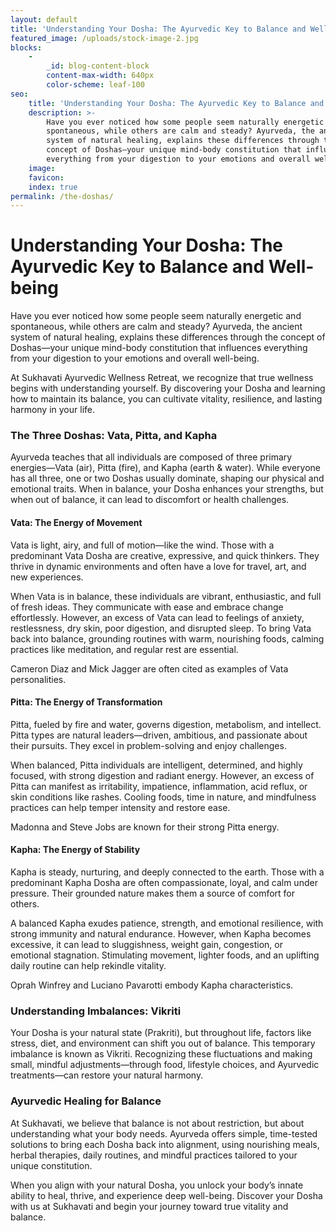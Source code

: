 ```yaml
---
layout: default
title: 'Understanding Your Dosha: The Ayurvedic Key to Balance and Well-being'
featured_image: /uploads/stock-image-2.jpg
blocks:
    -
        _id: blog-content-block
        content-max-width: 640px
        color-scheme: leaf-100
seo:
    title: 'Understanding Your Dosha: The Ayurvedic Key to Balance and Well-being'
    description: >-
        Have you ever noticed how some people seem naturally energetic and
        spontaneous, while others are calm and steady? Ayurveda, the ancient
        system of natural healing, explains these differences through the
        concept of Doshas—your unique mind-body constitution that influences
        everything from your digestion to your emotions and overall well-being.
    image:
    favicon:
    index: true
permalink: /the-doshas/
---
```

# Understanding Your Dosha: The Ayurvedic Key to Balance and Well-being

Have you ever noticed how some people seem naturally energetic and spontaneous, while others are calm and steady? Ayurveda, the ancient system of natural healing, explains these differences through the concept of Doshas—your unique mind-body constitution that influences everything from your digestion to your emotions and overall well-being.

At Sukhavati Ayurvedic Wellness Retreat, we recognize that true wellness begins with understanding yourself. By discovering your Dosha and learning how to maintain its balance, you can cultivate vitality, resilience, and lasting harmony in your life.

### The Three Doshas: Vata, Pitta, and Kapha

Ayurveda teaches that all individuals are composed of three primary energies—Vata (air), Pitta (fire), and Kapha (earth & water). While everyone has all three, one or two Doshas usually dominate, shaping our physical and emotional traits. When in balance, your Dosha enhances your strengths, but when out of balance, it can lead to discomfort or health challenges.

#### **Vata: The Energy of Movement**

Vata is light, airy, and full of motion—like the wind. Those with a predominant Vata Dosha are creative, expressive, and quick thinkers. They thrive in dynamic environments and often have a love for travel, art, and new experiences.

When Vata is in balance, these individuals are vibrant, enthusiastic, and full of fresh ideas. They communicate with ease and embrace change effortlessly. However, an excess of Vata can lead to feelings of anxiety, restlessness, dry skin, poor digestion, and disrupted sleep. To bring Vata back into balance, grounding routines with warm, nourishing foods, calming practices like meditation, and regular rest are essential.

Cameron Diaz and Mick Jagger are often cited as examples of Vata personalities.

#### **Pitta: The Energy of Transformation**

Pitta, fueled by fire and water, governs digestion, metabolism, and intellect. Pitta types are natural leaders—driven, ambitious, and passionate about their pursuits. They excel in problem-solving and enjoy challenges.

When balanced, Pitta individuals are intelligent, determined, and highly focused, with strong digestion and radiant energy. However, an excess of Pitta can manifest as irritability, impatience, inflammation, acid reflux, or skin conditions like rashes. Cooling foods, time in nature, and mindfulness practices can help temper intensity and restore ease.

Madonna and Steve Jobs are known for their strong Pitta energy.

#### **Kapha: The Energy of Stability**

Kapha is steady, nurturing, and deeply connected to the earth. Those with a predominant Kapha Dosha are often compassionate, loyal, and calm under pressure. Their grounded nature makes them a source of comfort for others.

A balanced Kapha exudes patience, strength, and emotional resilience, with strong immunity and natural endurance. However, when Kapha becomes excessive, it can lead to sluggishness, weight gain, congestion, or emotional stagnation. Stimulating movement, lighter foods, and an uplifting daily routine can help rekindle vitality.

Oprah Winfrey and Luciano Pavarotti embody Kapha characteristics.

### **Understanding Imbalances: Vikriti**

Your Dosha is your natural state (Prakriti), but throughout life, factors like stress, diet, and environment can shift you out of balance. This temporary imbalance is known as Vikriti. Recognizing these fluctuations and making small, mindful adjustments—through food, lifestyle choices, and Ayurvedic treatments—can restore your natural harmony.

### **Ayurvedic Healing for Balance**

At Sukhavati, we believe that balance is not about restriction, but about understanding what your body needs. Ayurveda offers simple, time-tested solutions to bring each Dosha back into alignment, using nourishing meals, herbal therapies, daily routines, and mindful practices tailored to your unique constitution.

When you align with your natural Dosha, you unlock your body’s innate ability to heal, thrive, and experience deep well-being. Discover your Dosha with us at Sukhavati and begin your journey toward true vitality and balance.
